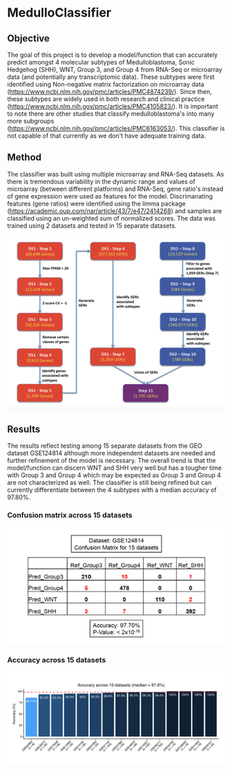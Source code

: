 # MedulloClassifier

## Objective

The goal of this project is to develop a model/function that can accurately predict amongst 4 molecular subtypes of Medulloblastoma, Sonic Hedgehog (SHH), WNT, Group 3, and Group 4 from RNA-Seq or microarray data (and potentially any transcriptomic data). These subtypes were first identified using Non-negative matrix factorization on microarray data (https://www.ncbi.nlm.nih.gov/pmc/articles/PMC4874239/). Since then, these subtypes are widely used in both research and clinical practice (https://www.ncbi.nlm.nih.gov/pmc/articles/PMC4105823/). It is important to note there are other studies that classify medulloblastoma's into many more subgroups (https://www.ncbi.nlm.nih.gov/pmc/articles/PMC6163053/). This classifier is not capable of that currently as we don't have adequate training data. 

## Method

The classifier was built using multiple microarray and RNA-Seq datasets. As there is tremendous variability in the dynamic range and values of microarray (between different platforms) and RNA-Seq, gene ratio's instead of gene expression were used as features for the model. Discrimanating features (gene ratios) were identified using the limma package (https://academic.oup.com/nar/article/43/7/e47/2414268) and samples are classified using an un-weighted sum of normalized scores. The data was trained using 2 datasets and tested in 15 separate datasets. 

![Workflow](images/workflow.png)

## Results

The results reflect testing among 15 separate datasets from the GEO dataset GSE124814 although more independent datasets are needed and further refinement of the model is necessary. The overall trend is that the model/function can discern WNT and SHH very well but has a tougher time with Group 3 and Group 4 which may be expected as Group 3 and Group 4 are not characterized as well. The classifier is still being refined but can currently differentiate between the 4 subtypes with a median accuracy of 97.80%.

### Confusion matrix across 15 datasets

![Results](images/GSE124814_results.png)

### Accuracy across 15 datasets

![Results](images/accuracy.png)

